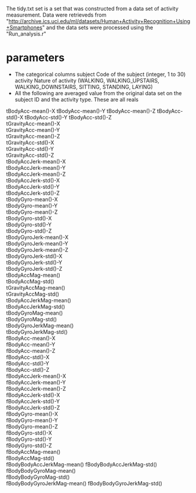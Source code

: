 The tidy.txt set is a set that was constructed from a data set of activity measurement.
Data were retrieveds from "http://archive.ics.uci.edu/ml/datasets/Human+Activity+Recognition+Using+Smartphones" 
and the data sets were processed using the "Run_analysis.r" 

# parameters
* The categorical columns
subject						Code of the subject (integer, 1 to 30) 
activity					Nature of activity (WALKING, WALKING_UPSTAIRS, WALKING_DOWNSTAIRS, SITTING, STANDING, LAYING)
* All the following are averaged value from the original data set on the subject ID and the activity type. These are all reals

 
tBodyAcc-mean()-X
tBodyAcc-mean()-Y
tBodyAcc-mean()-Z
tBodyAcc-std()-X
tBodyAcc-std()-Y
tBodyAcc-std()-Z  
tGravityAcc-mean()-X    
tGravityAcc-mean()-Y    
tGravityAcc-mean()-Z       
tGravityAcc-std()-X       
tGravityAcc-std()-Y       
tGravityAcc-std()-Z   
tBodyAccJerk-mean()-X      
tBodyAccJerk-mean()-Y      
tBodyAccJerk-mean()-Z      
tBodyAccJerk-std()-X       
tBodyAccJerk-std()-Y     
tBodyAccJerk-std()-Z       
tBodyGyro-mean()-X         
tBodyGyro-mean()-Y         
tBodyGyro-mean()-Z         
tBodyGyro-std()-X          
tBodyGyro-std()-Y          
tBodyGyro-std()-Z          
tBodyGyroJerk-mean()-X      
tBodyGyroJerk-mean()-Y     
tBodyGyroJerk-mean()-Z      
tBodyGyroJerk-std()-X      
tBodyGyroJerk-std()-Y      
tBodyGyroJerk-std()-Z     
tBodyAccMag-mean()          
tBodyAccMag-std()           
tGravityAccMag-mean()      
tGravityAccMag-std()        
tBodyAccJerkMag-mean()     
tBodyAccJerkMag-std()       
tBodyGyroMag-mean()         
tBodyGyroMag-std()         
tBodyGyroJerkMag-mean()    
tBodyGyroJerkMag-std()     
fBodyAcc-mean()-X           
fBodyAcc-mean()-Y          
fBodyAcc-mean()-Z          
fBodyAcc-std()-X           
fBodyAcc-std()-Y           
fBodyAcc-std()-Z          
fBodyAccJerk-mean()-X      
fBodyAccJerk-mean()-Y      
fBodyAccJerk-mean()-Z     
fBodyAccJerk-std()-X        
fBodyAccJerk-std()-Y        
fBodyAccJerk-std()-Z        
fBodyGyro-mean()-X        
fBodyGyro-mean()-Y         
fBodyGyro-mean()-Z     
fBodyGyro-std()-X          
fBodyGyro-std()-Y           
fBodyGyro-std()-Z          
fBodyAccMag-mean()         
fBodyAccMag-std()           
fBodyBodyAccJerkMag-mean()
fBodyBodyAccJerkMag-std()  
fBodyBodyGyroMag-mean()   
fBodyBodyGyroMag-std()      
fBodyBodyGyroJerkMag-mean()
fBodyBodyGyroJerkMag-std()

